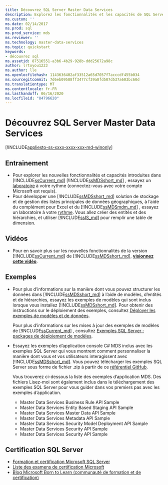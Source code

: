 ```yaml
---
title: Découvrez SQL Server Master Data Services
description: Explorez les fonctionnalités et les capacités de SQL Server 2019 Master Data Services par le biais d’une formation à votre rythme, de vidéos, d’exemples et d’SQL Server certifications.
ms.custom: ''
ms.date: 02/14/2017
ms.prod: sql
ms.prod_service: mds
ms.reviewer: ''
ms.technology: master-data-services
ms.topic: quickstart
keywords:
- découvrez sql
ms.assetid: 87516551-a3b6-4b29-928b-ddd25672a98c
author: lrtoyou1223
ms.author: lle
ms.openlocfilehash: 1143636402af33512a65d7057f7acccdf455b034
ms.sourcegitcommit: 7d6eb09588ff3477cf39a8fd507d537a603bc60d
ms.translationtype: MT
ms.contentlocale: fr-FR
ms.lasthandoff: 06/16/2020
ms.locfileid: "84796620"
---
```

# <a name="learn-sql-server-master-data-services"></a>Découvrez SQL Server Master Data Services

[!INCLUDE[appliesto-ss-xxxx-xxxx-xxx-md-winonly](../includes/appliesto-ss-xxxx-xxxx-xxx-md-winonly.md)]

  
  
## <a name="training"></a>Entrainement  
* Pour explorer les nouvelles fonctionnalités et capacités introduites dans [!INCLUDE[ssCurrent_md](../includes/sscurrent-md.md)] [!INCLUDE[ssMDSshort_md](../includes/ssmdsshort-md.md)] , essayez un [laboratoire](https://www.microsoft.com/handsonlabs/selfpacedlabs) à votre rythme (connectez-vous avec votre compte Microsoft est requis).  
* Pour développer une [!INCLUDE[ssMDSshort_md](../includes/ssmdsshort-md.md)] solution de stockage et de gestion des listes principales de données géographiques, à l’aide du complément pour Excel et du [!INCLUDE[ssMDSmdm_md](../includes/ssmdsmdm-md.md)] , essayez un laboratoire à votre [rythme](https://www.microsoft.com/handsonlabs/selfpacedlabs). Vous allez créer des entités et des hiérarchies, et utiliser [!INCLUDE[ssIS_md](../includes/ssis-md.md)] pour remplir une table de dimension.  
  
## <a name="videos"></a>Vidéos  
* Pour en savoir plus sur les nouvelles fonctionnalités de la version [!INCLUDE[ssCurrent_md](../includes/sscurrent-md.md)] de [!INCLUDE[ssMDSshort_md](../includes/ssmdsshort-md.md)], [**visionnez cette vidéo**](https://www.youtube.com/watch?v=cKA72FpOVxI).  
  
## <a name="samples"></a>Exemples  
* Pour plus d’informations sur la manière dont vous pouvez structurer les données dans [!INCLUDE[ssMDSshort_md](../includes/ssmdsshort-md.md)] à l’aide de modèles, d’entités et de hiérarchies, essayez les exemples de modèles qui sont inclus lorsque vous installez [!INCLUDE[ssMDSshort_md](../includes/ssmdsshort-md.md)]. Pour obtenir des instructions sur le déploiement des exemples, consultez [Déployer les exemples de modèles et de données](../master-data-services/master-data-services-installation-and-configuration.md#deploySample).   
  
    Pour plus d’informations sur les mises à jour des exemples de modèles de [!INCLUDE[ssCurrent_md](../includes/sscurrent-md.md)] , consultez [Exemples SQL Server : packages de déploiement de modèles](../master-data-services/sql-server-samples-model-deployment-packages-mds.md).  
  
* Essayez les exemples d’application console C# MDS inclus avec les exemples SQL Server qui vous montrent comment personnaliser la manière dont vous et vos utilisateurs interagissent avec [!INCLUDE[ssMDSshort_md](../includes/ssmdsshort-md.md)]. Vous pouvez télécharger les exemples SQL Server sous forme de fichier .zip à partir de ce [référentiel GitHub](https://github.com/Microsoft/sql-server-samples).  
  
    Vous trouverez ci-dessous la liste des exemples d’application MDS. Des fichiers Lisez-moi sont également inclus dans le téléchargement des exemples SQL Server pour vous guider dans vos premiers pas avec les exemples d’application.  
    * Master Data Services Business Rule API Sample  
    * Master Data Services Entity Based Staging API Sample  
    * Master Data Services Master Data API Sample  
    * Master Data Services Metadata API Sample  
    * Master Data Services Security Model Deployment API Sample  
    * Master Data Services Security API Sample  
    * Master Data Services Security API Sample  
  
## <a name="sql-server-certification"></a>Certification SQL Server  
* [Formation et certification Microsoft SQL Server](https://www.microsoft.com/learning/sql-training.aspx)  
* [Liste des examens de certification Microsoft](https://www.microsoft.com/learning/exam-list.aspx)  
* [Blog Microsoft Born to Learn (communauté de formation et de certification)](https://microsoft.com/learning/community.aspx)  
  
  
  
  
  
  

